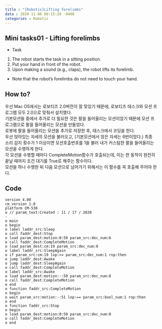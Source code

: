 ```yaml
---
title : "[Robotis]Lifting forelimbs"
data : 2020-11-06 00:15:28 -0400
categories : Robotis
---
```

## Mini tasks01 - Lifting forelimbs
-  Task
1. The robot starts the task in a sitting
position.
2. Put your hand in front of the robot.
3. Upon making a sound (e.g., claps), the robot lifts its forelimb.

- Note that the robot’s forelimbs do not need to touch your hand.

## How to?
우선 Mac OS에서는 로보티즈 2.0버전이 잘 맞았기 때문에, 로보티즈 태스크와 모션 프로그램 모두 2.0으로 맞춰서 설치했다.<br>
기본모션들 중에서 추가로 더 필요한 것은 팔을 들어올리는 모션이었기 때문에 모션 프로그램으로 팔을 들어올리는 모션을 만들었다.<br>
로봇에 팔을 들어올리는 모션을 추가로 저장한 후, 태스크에서 코딩을 한다.<br>
우선 앉아있는 자세의 모션을 불러오고, (기본모션에서 앉은 자세는 6번이었다.) 최종 소리 감지 횟수가 1 이상이면 모션호출번호를 1을 불러 내가 커스텀한 팔을 들어올리는 모션을 수행하게 한다.<br>
각 모션을 수행할 때마다 CompleteMotion함수가 호출되는데, 이는 한 동작이 완전히 끝날 때까지 조건 대기를 True로 해주는 함수이다.<br>
모션을 하나 수행한 뒤 다음 모션으로 넘어가기 위해서는 이 함수를 꼭 호출해 주어야 한다. <br>

## Code
```
version 4.00
cm_version 1.0
platform CM-530
o // param_text:Created : 11 / 17 / 2020
- 
o main
o begin
o label laddr_src:Sleep
o call faddr_dest:Stop
o load param_dest:motion:0:50 param_src:dec_num:6
o call faddr_dest:CompleteMotion
o load param_dest:cm:19 param_src:dec_num:0
o label laddr_src:SleepAgain
o if param_src:cm:19 lop:>= param_src:dec_num:1 rop:then
o jump laddr_dest:Awake
o jump laddr_dest:SleepAgain
o call faddr_dest:CompleteMotion
o label laddr_src:Awake
o load param_dest:motion:-:50 param_src:dec_num:8
o call faddr_dest:CompleteMotion
o end
o function faddr_src:CompleteMotion
o begin
o wait param_src:motion:-:51 lop:== param_src:bool_num:1 rop:then
o end
o function faddr_src:Stop
o begin
o load param_dest:motion:0:50 param_src:dec_num:0
o call faddr_dest:CompleteMotion
o end
```
